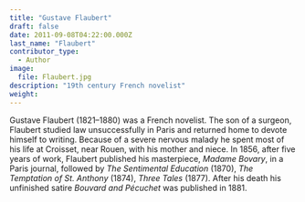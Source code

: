 ```yaml
---
title: "Gustave Flaubert"
draft: false
date: 2011-09-08T04:22:00.000Z
last_name: "Flaubert"
contributor_type:
  - Author
image:
  file: Flaubert.jpg
description: "19th century French novelist"
weight:
---
```


Gustave Flaubert (1821–1880) was a French novelist. The son of a surgeon, Flaubert studied law unsuccessfully in Paris and returned home to devote himself to writing. Because of a severe nervous malady he spent most of his life at Croisset, near Rouen, with his mother and niece. In 1856, after five years of work, Flaubert published his masterpiece, _Madame Bovary_, in a Paris journal, followed by _The Sentimental Education_ (1870), _The Temptation of St. Anthony_ (1874), _Three Tales_ (1877). After his death his unfinished satire _Bouvard and Pécuchet_ was published in 1881.

